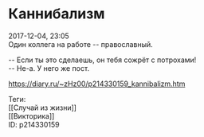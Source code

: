 Каннибализм
============

   
 2017-12-04, 23:05   
  Один коллега на работе -- православный.   
   
 -- Если ты это сделаешь, он тебя сожрёт с потрохами!   
 -- Не-а. У него же пост.   
    
 <https://diary.ru/~zHz00/p214330159_kannibalizm.htm>   
   
 Теги:   
 [[Случай из жизни]]   
 [[Викторика]]   
 ID: p214330159